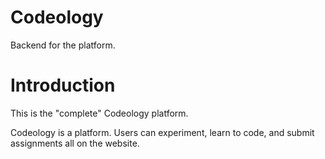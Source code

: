 # Codeology

Backend for the platform.

# Introduction

This is the "complete" Codeology platform. 

Codeology is a platform. Users can experiment, learn to code, and submit assignments all on the website. 
